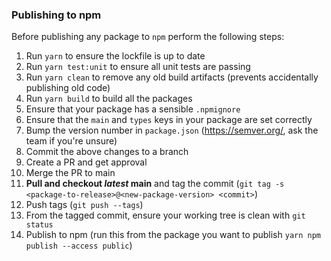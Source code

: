 ### Publishing to npm

Before publishing any package to `npm` perform the following steps:

1. Run `yarn` to ensure the lockfile is up to date
2. Run `yarn test:unit` to ensure all unit tests are passing
3. Run `yarn clean` to remove any old build artifacts (prevents accidentally publishing old code)
4. Run `yarn build` to build all the packages
5. Ensure that your package has a sensible `.npmignore`
6. Ensure that the `main` and `types` keys in your package are set correctly
7. Bump the version number in `package.json` (https://semver.org/, ask the team if you're unsure)
8. Commit the above changes to a branch
9. Create a PR and get approval
10. Merge the PR to main
11. **Pull and checkout _latest_ main** and tag the commit (`git tag -s <package-to-release>@<new-package-version> <commit>`)
12. Push tags (`git push --tags`)
13. From the tagged commit, ensure your working tree is clean with `git status`
14. Publish to npm (run this from the package you want to publish `yarn npm publish --access public`)
